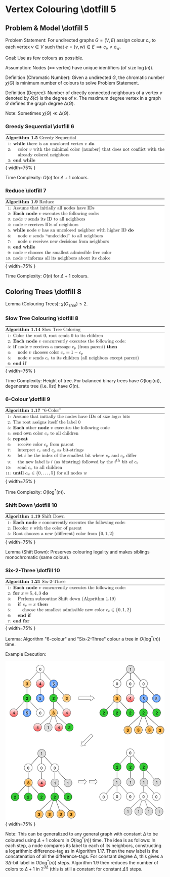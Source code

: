 # Vertex Colouring \dotfill 5

## Problem \& Model \dotfill 5
Problem Statement: For undirected graphs $G=(V, E)$ assign colour $c_v$ to each vertex $v \in V$ such that $e = (v, w) \in E \implies c_v \not = c_w$.

Goal: Use as few colours as possible.

Assumption: Nodes (== vertex) have unique identifiers (of size $\log(n)$).

Definition (Chromatic Number): Given a undirected $G$, the chromatic number $\chi(G)$ is minimum number of colours to solve Problem Statement.

Definition (Degree): Number of directly connected neighbours of a vertex $v$ denoted by $\delta(c)$ is the degree of $v$. The maximum degree vertex in a graph $G$ defines the graph degree $\Delta(G)$.

Note: Sometimes $\chi(G) \ll \Delta(G)$.

### Greedy Sequential \dotfill 6
![](images/algos/01-05_greedy-sequential.png){ width=75% }

Time Complexity: $O(n)$ for $\Delta+1$ colours.

### Reduce \dotfill 7
![](images/algos/01-09_reduce.png){ width=75% }

Time Complexity: $O(n)$ for $\Delta+1$ colours.

## Coloring Trees \dotfill 8
Lemma (Colouring Trees): $\chi(G_{Tree}) \leq 2$.

### Slow Tree Colouring \dotfill 8
![](images/algos/01-14_slow-tree-colouring.png){ width=75% }

Time Complexity: Height of tree. For balanced binary trees have $O(\log(n))$, degenerate tree (i.e. list) have $O(n)$.

### 6-Colour \dotfill 9
![](images/algos/01-17_6-colour.png){ width=75% }

Time Complexity: $O(\log^*(n))$.

### Shift Down \dotfill 10
![](images/algos/01-19_shift-down.png){ width=75% }

Lemma (Shift Down): Preserves colouring legality and makes siblings monochromatic (same colour).

### Six-2-Three \dotfill 10
![](images/algos/01-20_six-to-three.png){ width=75% }

Lemma: Algorithm "6-colour" and "Six-2-Three" colour a tree in $O(\log^*(n))$ time.

Example Execution:

![](images/visualizations/01_six-2-three.png){ width=75% }

Note: This can be generalized to any general graph with constant $\Delta$ to be coloured using $\Delta+1$ colours in $O(\log^*(n))$ time. The idea is as follows: In each step, a node compares its label to each of its neighbors, constructing a logarithmic difference-tag as in Algorithm 1.17. Then the new label is the concatenation of all the difference-tags. For constant degree $\Delta$, this gives a $3\Delta$-bit label in $O(\log^*(n))$ steps. Algorithm 1.9 then reduces the number of colors to $\Delta+1$ in $2^{3\Delta}$ (this is still a constant for constant $\Delta!$) steps.

